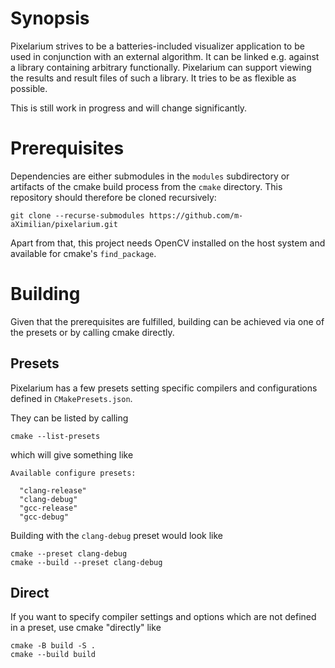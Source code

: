 # Synopsis

Pixelarium strives to be a batteries-included visualizer application to be used in conjunction with an external algorithm.
It can be linked e.g. against a library containing arbitrary functionally. Pixelarium can support viewing the results and result files of such a library.
It tries to be as flexible as possible.

This is still work in progress and will change significantly.


# Prerequisites

Dependencies are either submodules in the `modules` subdirectory or artifacts of the cmake build process from the `cmake` directory. This repository should therefore be cloned recursively:

    git clone --recurse-submodules https://github.com/m-aXimilian/pixelarium.git

Apart from that, this project needs OpenCV installed on the host system and available for cmake's `find_package`.


# Building

Given that the prerequisites are fulfilled, building can be achieved via one of the presets or by calling cmake directly.


## Presets

Pixelarium has a few presets setting specific compilers and configurations defined in `CMakePresets.json`.

They can be listed by calling

    cmake --list-presets

which will give something like

    Available configure presets:
    
      "clang-release"
      "clang-debug"
      "gcc-release"
      "gcc-debug"

Building with the `clang-debug` preset would look like

    cmake --preset clang-debug
    cmake --build --preset clang-debug


## Direct

If you want to specify compiler settings and options which are not defined in a preset, use cmake "directly" like

    cmake -B build -S .
    cmake --build build



